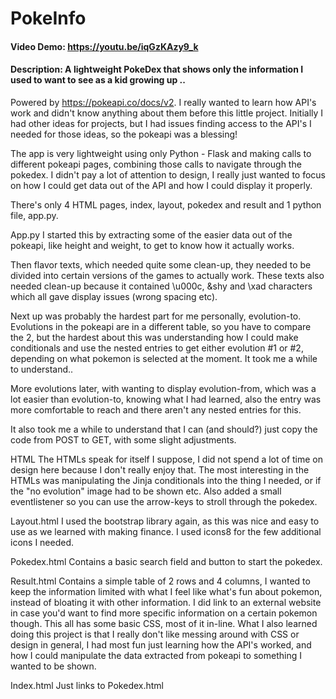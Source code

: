 # PokeInfo
#### Video Demo:  <https://youtu.be/iqGzKAzy9_k>
#### Description: A lightweight PokeDex that shows only the information I used to want to see as a kid growing up ..
Powered by https://pokeapi.co/docs/v2.
I really wanted to learn how API's work and didn't know anything about them before this little project.
Initially I had other ideas for projects, but I had issues finding access to the API's I needed for those ideas, so the pokeapi was a blessing!

The app is very lightweight using only Python - Flask and making calls to different pokeapi pages, combining those calls to navigate through the pokedex.
I didn't pay a lot of attention to design, I really just wanted to focus on how I could get data out of the API and how I could display it properly.

There's only 4 HTML pages, index, layout, pokedex and result and 1 python file, app.py.

App.py
I started this by extracting some of the easier data out of the pokeapi, like height and weight, to get to know how it actually works.

Then flavor texts, which needed quite some clean-up, they needed to be divided into certain versions of the games to actually work.
These texts also needed clean-up because it contained \u000c, &shy and \xad characters which all gave display issues (wrong spacing etc).

Next up was probably the hardest part for me personally, evolution-to.
Evolutions in the pokeapi are in a different table, so you have to compare the 2, but the hardest about this was understanding how I could make conditionals and use the nested entries to get either evolution #1 or #2, depending on what pokemon is selected at the moment.
It took me a while to understand..

More evolutions later, with wanting to display evolution-from, which was a lot easier than evolution-to, knowing what I had learned, also the entry was more comfortable to reach and there aren't any nested entries for this.

It also took me a while to understand that I can (and should?) just copy the code from POST to GET, with some slight adjustments.



HTML
The HTMLs speak for itself I suppose, I did not spend a lot of time on design here because I don't really enjoy that.
The most interesting in the HTMLs was manipulating the Jinja conditionals into the thing I needed, or if the "no evolution" image had to be shown etc.
Also added a small eventlistener so you can use the arrow-keys to stroll through the pokedex.

Layout.html
I used the bootstrap library again, as this was nice and easy to use as we learned with making finance.
I used icons8 for the few additional icons I needed.

Pokedex.html
Contains a basic search field and button to start the pokedex.

Result.html
Contains a simple table of 2 rows and 4 columns, I wanted to keep the information limited with what I feel like what's fun about pokemon, instead of bloating it with other information.
I did link to an external website in case you'd want to find more specific information on a certain pokemon though.
This all has some basic CSS, most of it in-line.
What I also learned doing this project is that I really don't like messing around with CSS or design in general, I had most fun just learning how the API's worked, and how I could manipulate the data extracted from pokeapi to something I wanted to be shown.

Index.html
Just links to Pokedex.html